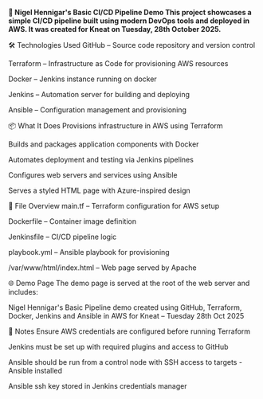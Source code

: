 **🚀 Nigel Hennigar's Basic CI/CD Pipeline Demo
This project showcases a simple CI/CD pipeline built using modern DevOps tools and deployed in AWS. It was created for Kneat on Tuesday, 28th October 2025.**

🛠️ Technologies Used
GitHub – Source code repository and version control

Terraform – Infrastructure as Code for provisioning AWS resources

Docker – Jenkins instance running on docker

Jenkins – Automation server for building and deploying

Ansible – Configuration management and provisioning

📦 What It Does
Provisions infrastructure in AWS using Terraform

Builds and packages application components with Docker

Automates deployment and testing via Jenkins pipelines

Configures web servers and services using Ansible

Serves a styled HTML page with Azure-inspired design

📁 File Overview
main.tf – Terraform configuration for AWS setup

Dockerfile – Container image definition

Jenkinsfile – CI/CD pipeline logic

playbook.yml – Ansible playbook for provisioning

/var/www/html/index.html – Web page served by Apache

🌐 Demo Page
The demo page is served at the root of the web server and includes:

Nigel Hennigar's Basic Pipeline demo created using GitHub, Terraform, Docker, Jenkins and Ansible in AWS for Kneat – Tuesday 28th Oct 2025

📌 Notes
Ensure AWS credentials are configured before running Terraform

Jenkins must be set up with required plugins and access to GitHub

Ansible should be run from a control node with SSH access to targets - Ansible installed

Ansible ssh key stored in Jenkins credentials manager
